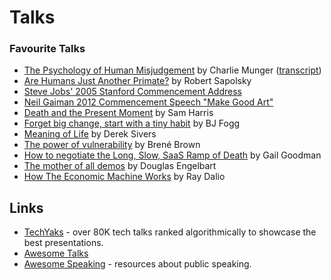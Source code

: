 # Talks

### Favourite Talks

* [The Psychology of Human Misjudgement](https://www.youtube.com/watch?v=pqzcCfUglws) by Charlie Munger \([transcript](https://web.archive.org/web/20151004200748/http://law.indiana.edu/instruction/profession/doc/16_1.pdf)\)
* [Are Humans Just Another Primate?](https://www.youtube.com/watch?v=YWZAL64E0DI) by Robert Sapolsky
* [Steve Jobs' 2005 Stanford Commencement Address](https://www.youtube.com/watch?v=UF8uR6Z6KLc)
* [Neil Gaiman 2012 Commencement Speech "Make Good Art"](https://www.youtube.com/watch?v=plWexCID-kA)
* [Death and the Present Moment](https://www.youtube.com/watch?v=ITTxTCz4Ums) by Sam Harris
* [Forget big change, start with a tiny habit](https://www.youtube.com/watch?v=AdKUJxjn-R8) by BJ Fogg
* [Meaning of Life](https://www.youtube.com/watch?v=zzcCWEb-tyk) by Derek Sivers
* [The power of vulnerability](https://www.youtube.com/watch?v=iCvmsMzlF7o) by Brené Brown
* [How to negotiate the Long, Slow, SaaS Ramp of Death](https://businessofsoftware.org/2013/02/gail-goodman-constant-contact-how-to-negotiate-the-long-slow-saas-ramp-of-death/) by Gail Goodman
* [The mother of all demos](https://www.youtube.com/watch?v=yJDv-zdhzMY) by Douglas Engelbart
* [How The Economic Machine Works](https://www.youtube.com/watch?v=PHe0bXAIuk0) by Ray Dalio

## Links

* [TechYaks](https://techyaks.com) - over 80K tech talks ranked algorithmically to showcase the best presentations.
* [Awesome Talks](https://github.com/JanVanRyswyck/awesome-talks)
* [Awesome Speaking](https://github.com/matteofigus/awesome-speaking) - resources about public speaking.

